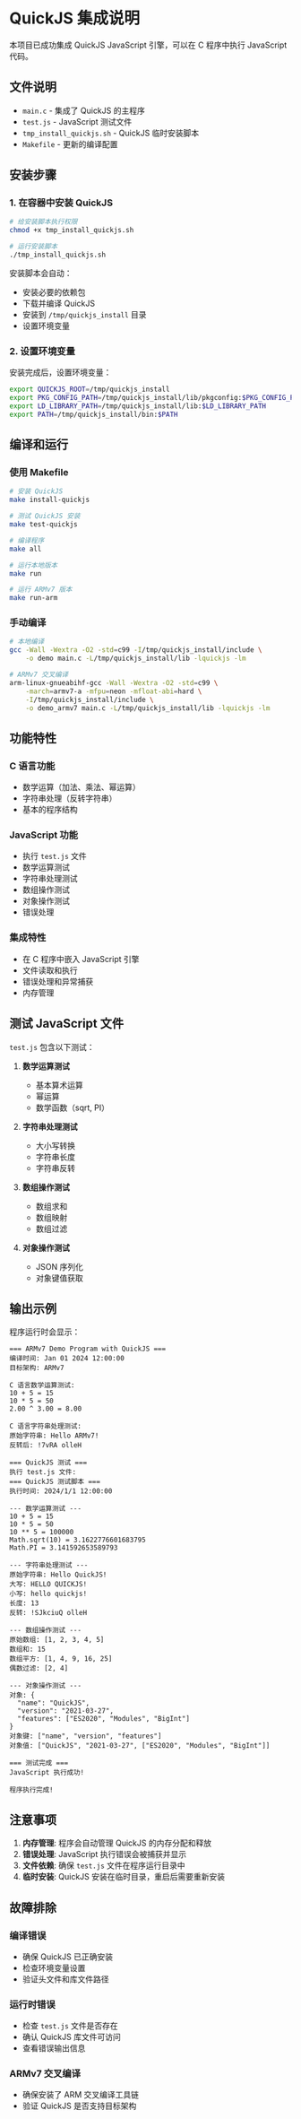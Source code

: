 # QuickJS 集成说明

本项目已成功集成 QuickJS JavaScript 引擎，可以在 C 程序中执行 JavaScript 代码。

## 文件说明

- `main.c` - 集成了 QuickJS 的主程序
- `test.js` - JavaScript 测试文件
- `tmp_install_quickjs.sh` - QuickJS 临时安装脚本
- `Makefile` - 更新的编译配置

## 安装步骤

### 1. 在容器中安装 QuickJS

```bash
# 给安装脚本执行权限
chmod +x tmp_install_quickjs.sh

# 运行安装脚本
./tmp_install_quickjs.sh
```

安装脚本会自动：
- 安装必要的依赖包
- 下载并编译 QuickJS
- 安装到 `/tmp/quickjs_install` 目录
- 设置环境变量

### 2. 设置环境变量

安装完成后，设置环境变量：

```bash
export QUICKJS_ROOT=/tmp/quickjs_install
export PKG_CONFIG_PATH=/tmp/quickjs_install/lib/pkgconfig:$PKG_CONFIG_PATH
export LD_LIBRARY_PATH=/tmp/quickjs_install/lib:$LD_LIBRARY_PATH
export PATH=/tmp/quickjs_install/bin:$PATH
```

## 编译和运行

### 使用 Makefile

```bash
# 安装 QuickJS
make install-quickjs

# 测试 QuickJS 安装
make test-quickjs

# 编译程序
make all

# 运行本地版本
make run

# 运行 ARMv7 版本
make run-arm
```

### 手动编译

```bash
# 本地编译
gcc -Wall -Wextra -O2 -std=c99 -I/tmp/quickjs_install/include \
    -o demo main.c -L/tmp/quickjs_install/lib -lquickjs -lm

# ARMv7 交叉编译
arm-linux-gnueabihf-gcc -Wall -Wextra -O2 -std=c99 \
    -march=armv7-a -mfpu=neon -mfloat-abi=hard \
    -I/tmp/quickjs_install/include \
    -o demo_armv7 main.c -L/tmp/quickjs_install/lib -lquickjs -lm
```

## 功能特性

### C 语言功能
- 数学运算（加法、乘法、幂运算）
- 字符串处理（反转字符串）
- 基本的程序结构

### JavaScript 功能
- 执行 `test.js` 文件
- 数学运算测试
- 字符串处理测试
- 数组操作测试
- 对象操作测试
- 错误处理

### 集成特性
- 在 C 程序中嵌入 JavaScript 引擎
- 文件读取和执行
- 错误处理和异常捕获
- 内存管理

## 测试 JavaScript 文件

`test.js` 包含以下测试：

1. **数学运算测试**
   - 基本算术运算
   - 幂运算
   - 数学函数（sqrt, PI）

2. **字符串处理测试**
   - 大小写转换
   - 字符串长度
   - 字符串反转

3. **数组操作测试**
   - 数组求和
   - 数组映射
   - 数组过滤

4. **对象操作测试**
   - JSON 序列化
   - 对象键值获取

## 输出示例

程序运行时会显示：

```
=== ARMv7 Demo Program with QuickJS ===
编译时间: Jan 01 2024 12:00:00
目标架构: ARMv7

C 语言数学运算测试:
10 + 5 = 15
10 * 5 = 50
2.00 ^ 3.00 = 8.00

C 语言字符串处理测试:
原始字符串: Hello ARMv7!
反转后: !7vRA olleH

=== QuickJS 测试 ===
执行 test.js 文件:
=== QuickJS 测试脚本 ===
执行时间: 2024/1/1 12:00:00

--- 数学运算测试 ---
10 + 5 = 15
10 * 5 = 50
10 ** 5 = 100000
Math.sqrt(10) = 3.1622776601683795
Math.PI = 3.141592653589793

--- 字符串处理测试 ---
原始字符串: Hello QuickJS!
大写: HELLO QUICKJS!
小写: hello quickjs!
长度: 13
反转: !SJkciuQ olleH

--- 数组操作测试 ---
原始数组: [1, 2, 3, 4, 5]
数组和: 15
数组平方: [1, 4, 9, 16, 25]
偶数过滤: [2, 4]

--- 对象操作测试 ---
对象: {
  "name": "QuickJS",
  "version": "2021-03-27",
  "features": ["ES2020", "Modules", "BigInt"]
}
对象键: ["name", "version", "features"]
对象值: ["QuickJS", "2021-03-27", ["ES2020", "Modules", "BigInt"]]

=== 测试完成 ===
JavaScript 执行成功!

程序执行完成!
```

## 注意事项

1. **内存管理**: 程序会自动管理 QuickJS 的内存分配和释放
2. **错误处理**: JavaScript 执行错误会被捕获并显示
3. **文件依赖**: 确保 `test.js` 文件在程序运行目录中
4. **临时安装**: QuickJS 安装在临时目录，重启后需要重新安装

## 故障排除

### 编译错误
- 确保 QuickJS 已正确安装
- 检查环境变量设置
- 验证头文件和库文件路径

### 运行时错误
- 检查 `test.js` 文件是否存在
- 确认 QuickJS 库文件可访问
- 查看错误输出信息

### ARMv7 交叉编译
- 确保安装了 ARM 交叉编译工具链
- 验证 QuickJS 是否支持目标架构 